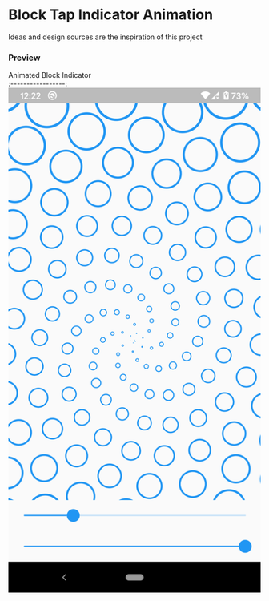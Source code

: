 # Block Tap Indicator Animation

Ideas and design sources are the inspiration of this project

### Preview
Animated Block Indicator                  
:-----------------:
![](preview/1.png) 
